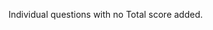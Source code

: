 Individual questions with no Total score added.
<question source="labguidepage004ApZHuMp8" />
<question source="labguidepage004ZMtlQMQn" />
<question source="labguidepage004UDhU0aO3" />

